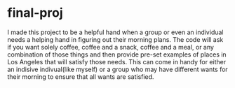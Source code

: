 # final-proj
I made this project to be a helpful hand when a group or even an individual needs a helping hand in figuring out their morning plans. The code will ask if you want solely coffee, coffee and a snack, coffee and a meal, or any combination of those things and then provide pre-set examples of places in Los Angeles that will satisfy those needs. 
This can come in handy for either an indisive indivual(like myself) or a group who may have different wants for their morning to ensure that all wants are satisfied. 
